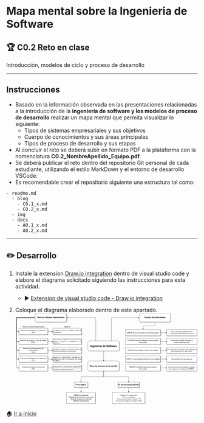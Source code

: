 # Mapa mental sobre la Ingenieria de Software

## :trophy: C0.2 Reto en clase

Introducción, modelos de ciclo y proceso de desarrollo

___

## Instrucciones

- Basado en la información observada en las presentaciones relacionadas a la introducción de la **ingeniería de software y los modelos de proceso de desarrollo** realizar un mapa mental que permita visualizar lo siguiente:
  - Tipos de sistemas empresariales y sus objetivos
  - Cuerpo de conocimientos y sus áreas principales
  - Tipos de proceso de desarrollo y sus etapas
- Al concluir el reto se deberá subir en formato PDF a la plataforma con la nomenclatura **C0.2_NombreApellido_Equipo.pdf**.
- Se deberá publicar el reto dentro del repositorio Git personal de cada estudiante, utilizando el estilo MarkDown y el entorno de desarrollo VSCode.
- Es recomendable crear el repositorio siguiente una estructura tal como:
  
```
- readme.md
  - blog
    - C0.1_x.md
    - C0.2_x.md
  - img
  - docs
    - A0.1_x.md
    - A0.2_x.md
```
___

## :pencil2:  Desarrollo

1. Instale la extension [Draw.io integration](https://marketplace.visualstudio.com/items?itemName=hediet.vscode-drawio) dentro de visual studio code y elabore el diagrama solicitado siguiendo las instrucciones para esta actividad.
   - :arrow_forward: [Extension de visual studio code - Draw.io integration](https://www.youtube.com/watch?v=Y47ZlxoDWNI)
   
2. Coloque el diagrama elaborado dentro de este apartado.
<svg xmlns="http://www.w3.org/2000/svg" xmlns:xlink="http://www.w3.org/1999/xlink" version="1.1" width="1454" height="727" viewBox="-0.5 -0.5 1454 727"><defs><filter id="dropShadow"><feGaussianBlur in="SourceAlpha" stdDeviation="1.7" result="blur"/><feOffset in="blur" dx="3" dy="3" result="offsetBlur"/><feFlood flood-color="#3D4574" flood-opacity="0.4" result="offsetColor"/><feComposite in="offsetColor" in2="offsetBlur" operator="in" result="offsetBlur"/><feBlend in="SourceGraphic" in2="offsetBlur"/></filter></defs><g filter="url(#dropShadow)"><path d="M 639.5 220 L 639.5 35 L 413.37 35" fill="none" stroke="#000000" stroke-miterlimit="10" pointer-events="stroke"/><path d="M 408.12 35 L 415.12 31.5 L 413.37 35 L 415.12 38.5 Z" fill="#000000" stroke="#000000" stroke-miterlimit="10" pointer-events="all"/><path d="M 764.5 220 L 764.5 35 L 980.63 35" fill="none" stroke="#000000" stroke-miterlimit="10" pointer-events="stroke"/><path d="M 985.88 35 L 978.88 38.5 L 980.63 35 L 978.88 31.5 Z" fill="#000000" stroke="#000000" stroke-miterlimit="10" pointer-events="all"/><path d="M 702 300 L 702 373.63" fill="none" stroke="#000000" stroke-miterlimit="10" pointer-events="stroke"/><path d="M 702 378.88 L 698.5 371.88 L 702 373.63 L 705.5 371.88 Z" fill="#000000" stroke="#000000" stroke-miterlimit="10" pointer-events="all"/><rect x="577" y="220" width="250" height="80" rx="12" ry="12" fill="#ffffff" stroke="#000000" pointer-events="all"/><g transform="translate(-0.5 -0.5)"><switch><foreignObject style="overflow: visible; text-align: left;" pointer-events="none" width="100%" height="100%" requiredFeatures="http://www.w3.org/TR/SVG11/feature#Extensibility"><div xmlns="http://www.w3.org/1999/xhtml" style="display: flex; align-items: unsafe center; justify-content: unsafe center; width: 248px; height: 1px; padding-top: 260px; margin-left: 578px;"><div style="box-sizing: border-box; font-size: 0; text-align: center; "><div style="display: inline-block; font-size: 12px; font-family: Helvetica; color: #000000; line-height: 1.2; pointer-events: all; white-space: normal; word-wrap: normal; "><b><font style="font-size: 20px">Ingenieria de Software</font></b></div></div></div></foreignObject><text x="702" y="264" fill="#000000" font-family="Helvetica" font-size="12px" text-anchor="middle">Ingenieria de Software</text></switch></g><path d="M 702 460 L 702 505 L 522 505 L 522 543.63" fill="none" stroke="#000000" stroke-miterlimit="10" pointer-events="stroke"/><path d="M 522 548.88 L 518.5 541.88 L 522 543.63 L 525.5 541.88 Z" fill="#000000" stroke="#000000" stroke-miterlimit="10" pointer-events="all"/><path d="M 702 460 L 702 505 L 902 505 L 902 543.63" fill="none" stroke="#000000" stroke-miterlimit="10" pointer-events="stroke"/><path d="M 902 548.88 L 898.5 541.88 L 902 543.63 L 905.5 541.88 Z" fill="#000000" stroke="#000000" stroke-miterlimit="10" pointer-events="all"/><rect x="577" y="380" width="250" height="80" rx="12" ry="12" fill="#ffffff" stroke="#000000" pointer-events="all"/><g transform="translate(-0.5 -0.5)"><switch><foreignObject style="overflow: visible; text-align: left;" pointer-events="none" width="100%" height="100%" requiredFeatures="http://www.w3.org/TR/SVG11/feature#Extensibility"><div xmlns="http://www.w3.org/1999/xhtml" style="display: flex; align-items: unsafe center; justify-content: unsafe center; width: 248px; height: 1px; padding-top: 420px; margin-left: 578px;"><div style="box-sizing: border-box; font-size: 0; text-align: center; "><div style="display: inline-block; font-size: 12px; font-family: Helvetica; color: #000000; line-height: 1.2; pointer-events: all; white-space: normal; word-wrap: normal; "><span style="font-size: 15px"><b>Tipos de proceso de desarrollo</b></span></div></div></div></foreignObject><text x="702" y="424" fill="#000000" font-family="Helvetica" font-size="12px" text-anchor="middle">Tipos de proceso de desarrollo</text></switch></g><path d="M 157 35 L 7 35 L 7 145 L 20.63 145" fill="none" stroke="#000000" stroke-miterlimit="10" pointer-events="stroke"/><path d="M 25.88 145 L 18.88 148.5 L 20.63 145 L 18.88 141.5 Z" fill="#000000" stroke="#000000" stroke-miterlimit="10" pointer-events="all"/><path d="M 157 35 L 7 35 L 7 225 L 20.63 225" fill="none" stroke="#000000" stroke-miterlimit="10" pointer-events="stroke"/><path d="M 25.88 225 L 18.88 228.5 L 20.63 225 L 18.88 221.5 Z" fill="#000000" stroke="#000000" stroke-miterlimit="10" pointer-events="all"/><path d="M 157 35 L 7 35 L 7 295 L 20.63 295" fill="none" stroke="#000000" stroke-miterlimit="10" pointer-events="stroke"/><path d="M 25.88 295 L 18.88 298.5 L 20.63 295 L 18.88 291.5 Z" fill="#000000" stroke="#000000" stroke-miterlimit="10" pointer-events="all"/><path d="M 157 35 L 7 35 L 7 365 L 20.63 365" fill="none" stroke="#000000" stroke-miterlimit="10" pointer-events="stroke"/><path d="M 25.88 365 L 18.88 368.5 L 20.63 365 L 18.88 361.5 Z" fill="#000000" stroke="#000000" stroke-miterlimit="10" pointer-events="all"/><path d="M 157 35 L 7 35 L 7 435 L 20.63 435" fill="none" stroke="#000000" stroke-miterlimit="10" pointer-events="stroke"/><path d="M 25.88 435 L 18.88 438.5 L 20.63 435 L 18.88 431.5 Z" fill="#000000" stroke="#000000" stroke-miterlimit="10" pointer-events="all"/><rect x="157" y="0" width="250" height="70" rx="10.5" ry="10.5" fill="#ffffff" stroke="#000000" pointer-events="all"/><g transform="translate(-0.5 -0.5)"><switch><foreignObject style="overflow: visible; text-align: left;" pointer-events="none" width="100%" height="100%" requiredFeatures="http://www.w3.org/TR/SVG11/feature#Extensibility"><div xmlns="http://www.w3.org/1999/xhtml" style="display: flex; align-items: unsafe center; justify-content: unsafe center; width: 248px; height: 1px; padding-top: 35px; margin-left: 158px;"><div style="box-sizing: border-box; font-size: 0; text-align: center; "><div style="display: inline-block; font-size: 12px; font-family: Helvetica; color: #000000; line-height: 1.2; pointer-events: all; white-space: normal; word-wrap: normal; "><b><font style="font-size: 14px">Tipos de sistemas empresariales</font></b></div></div></div></foreignObject><text x="282" y="39" fill="#000000" font-family="Helvetica" font-size="12px" text-anchor="middle">Tipos de sistemas empresariales</text></switch></g><path d="M 257 145 L 290.63 145" fill="none" stroke="#000000" stroke-miterlimit="10" pointer-events="stroke"/><path d="M 295.88 145 L 288.88 148.5 L 290.63 145 L 288.88 141.5 Z" fill="#000000" stroke="#000000" stroke-miterlimit="10" pointer-events="all"/><rect x="27" y="120" width="230" height="50" fill="#ffffff" stroke="#000000" pointer-events="all"/><g transform="translate(-0.5 -0.5)"><switch><foreignObject style="overflow: visible; text-align: left;" pointer-events="none" width="100%" height="100%" requiredFeatures="http://www.w3.org/TR/SVG11/feature#Extensibility"><div xmlns="http://www.w3.org/1999/xhtml" style="display: flex; align-items: unsafe center; justify-content: unsafe center; width: 228px; height: 1px; padding-top: 145px; margin-left: 28px;"><div style="box-sizing: border-box; font-size: 0; text-align: center; "><div style="display: inline-block; font-size: 12px; font-family: Helvetica; color: #000000; line-height: 1.2; pointer-events: all; white-space: normal; word-wrap: normal; "><div>Sistemas de distribución y suministros</div><div>SCM</div></div></div></div></foreignObject><text x="142" y="149" fill="#000000" font-family="Helvetica" font-size="12px" text-anchor="middle">Sistemas de distribución y suministros...</text></switch></g><rect x="297" y="120" width="230" height="50" fill="#ffffff" stroke="#000000" pointer-events="all"/><g transform="translate(-0.5 -0.5)"><switch><foreignObject style="overflow: visible; text-align: left;" pointer-events="none" width="100%" height="100%" requiredFeatures="http://www.w3.org/TR/SVG11/feature#Extensibility"><div xmlns="http://www.w3.org/1999/xhtml" style="display: flex; align-items: unsafe center; justify-content: unsafe center; width: 228px; height: 1px; padding-top: 145px; margin-left: 298px;"><div style="box-sizing: border-box; font-size: 0; text-align: center; "><div style="display: inline-block; font-size: 12px; font-family: Helvetica; color: #000000; line-height: 1.2; pointer-events: all; white-space: normal; word-wrap: normal; "><div style="text-align: justify"><span><font style="font-size: 11px">Su objetivo es llevar la cantidad correcta de sus productos</font></span></div></div></div></div></foreignObject><text x="412" y="149" fill="#000000" font-family="Helvetica" font-size="12px" text-anchor="middle">Su objetivo es llevar la cantidad corr...</text></switch></g><path d="M 257 225 L 290.63 225" fill="none" stroke="#000000" stroke-miterlimit="10" pointer-events="stroke"/><path d="M 295.88 225 L 288.88 228.5 L 290.63 225 L 288.88 221.5 Z" fill="#000000" stroke="#000000" stroke-miterlimit="10" pointer-events="all"/><rect x="27" y="200" width="230" height="50" fill="#ffffff" stroke="#000000" pointer-events="all"/><g transform="translate(-0.5 -0.5)"><switch><foreignObject style="overflow: visible; text-align: left;" pointer-events="none" width="100%" height="100%" requiredFeatures="http://www.w3.org/TR/SVG11/feature#Extensibility"><div xmlns="http://www.w3.org/1999/xhtml" style="display: flex; align-items: unsafe center; justify-content: unsafe center; width: 228px; height: 1px; padding-top: 225px; margin-left: 28px;"><div style="box-sizing: border-box; font-size: 0; text-align: center; "><div style="display: inline-block; font-size: 12px; font-family: Helvetica; color: #000000; line-height: 1.2; pointer-events: all; white-space: normal; word-wrap: normal; "><div>Sistemas de proceso o flujos de trabajo</div><div>BPMS</div></div></div></div></foreignObject><text x="142" y="229" fill="#000000" font-family="Helvetica" font-size="12px" text-anchor="middle">Sistemas de proceso o flujos de trabaj...</text></switch></g><rect x="297" y="200" width="230" height="50" fill="#ffffff" stroke="#000000" pointer-events="all"/><g transform="translate(-0.5 -0.5)"><switch><foreignObject style="overflow: visible; text-align: left;" pointer-events="none" width="100%" height="100%" requiredFeatures="http://www.w3.org/TR/SVG11/feature#Extensibility"><div xmlns="http://www.w3.org/1999/xhtml" style="display: flex; align-items: unsafe center; justify-content: unsafe center; width: 228px; height: 1px; padding-top: 225px; margin-left: 298px;"><div style="box-sizing: border-box; font-size: 0; text-align: center; "><div style="display: inline-block; font-size: 12px; font-family: Helvetica; color: #000000; line-height: 1.2; pointer-events: all; white-space: normal; word-wrap: normal; "><div style="text-align: justify ; font-size: 11px">Estos permiten administrar los procesos para capturar y aplicar el <span>conocimiento y la experiencia</span></div></div></div></div></foreignObject><text x="412" y="229" fill="#000000" font-family="Helvetica" font-size="12px" text-anchor="middle">Estos permiten administrar los proceso...</text></switch></g><path d="M 257 295 L 290.63 295" fill="none" stroke="#000000" stroke-miterlimit="10" pointer-events="stroke"/><path d="M 295.88 295 L 288.88 298.5 L 290.63 295 L 288.88 291.5 Z" fill="#000000" stroke="#000000" stroke-miterlimit="10" pointer-events="all"/><rect x="27" y="270" width="230" height="50" fill="#ffffff" stroke="#000000" pointer-events="all"/><g transform="translate(-0.5 -0.5)"><switch><foreignObject style="overflow: visible; text-align: left;" pointer-events="none" width="100%" height="100%" requiredFeatures="http://www.w3.org/TR/SVG11/feature#Extensibility"><div xmlns="http://www.w3.org/1999/xhtml" style="display: flex; align-items: unsafe center; justify-content: unsafe center; width: 228px; height: 1px; padding-top: 295px; margin-left: 28px;"><div style="box-sizing: border-box; font-size: 0; text-align: center; "><div style="display: inline-block; font-size: 12px; font-family: Helvetica; color: #000000; line-height: 1.2; pointer-events: all; white-space: normal; word-wrap: normal; "><div>Sistemas de Administración del Conocimiento</div><div>KMS</div></div></div></div></foreignObject><text x="142" y="299" fill="#000000" font-family="Helvetica" font-size="12px" text-anchor="middle">Sistemas de Administración del Conocim...</text></switch></g><rect x="297" y="270" width="230" height="50" fill="#ffffff" stroke="#000000" pointer-events="all"/><g transform="translate(-0.5 -0.5)"><switch><foreignObject style="overflow: visible; text-align: left;" pointer-events="none" width="100%" height="100%" requiredFeatures="http://www.w3.org/TR/SVG11/feature#Extensibility"><div xmlns="http://www.w3.org/1999/xhtml" style="display: flex; align-items: unsafe center; justify-content: unsafe center; width: 228px; height: 1px; padding-top: 295px; margin-left: 298px;"><div style="box-sizing: border-box; font-size: 0; text-align: center; "><div style="display: inline-block; font-size: 12px; font-family: Helvetica; color: #000000; line-height: 1.2; pointer-events: all; white-space: normal; word-wrap: normal; "><div style="text-align: justify ; font-size: 11px">Su objetivo es mejorar la eficiencia a través de la gestión <span>sistemática de los procesos</span></div></div></div></div></foreignObject><text x="412" y="299" fill="#000000" font-family="Helvetica" font-size="12px" text-anchor="middle">Su objetivo es mejorar la eficiencia a...</text></switch></g><path d="M 257 365 L 290.63 365" fill="none" stroke="#000000" stroke-miterlimit="10" pointer-events="stroke"/><path d="M 295.88 365 L 288.88 368.5 L 290.63 365 L 288.88 361.5 Z" fill="#000000" stroke="#000000" stroke-miterlimit="10" pointer-events="all"/><rect x="27" y="340" width="230" height="50" fill="#ffffff" stroke="#000000" pointer-events="all"/><g transform="translate(-0.5 -0.5)"><switch><foreignObject style="overflow: visible; text-align: left;" pointer-events="none" width="100%" height="100%" requiredFeatures="http://www.w3.org/TR/SVG11/feature#Extensibility"><div xmlns="http://www.w3.org/1999/xhtml" style="display: flex; align-items: unsafe center; justify-content: unsafe center; width: 228px; height: 1px; padding-top: 365px; margin-left: 28px;"><div style="box-sizing: border-box; font-size: 0; text-align: center; "><div style="display: inline-block; font-size: 12px; font-family: Helvetica; color: #000000; line-height: 1.2; pointer-events: all; white-space: normal; word-wrap: normal; "><div><div>Sistemas de Colaboración empresarial</div><div>ECS</div></div></div></div></div></foreignObject><text x="142" y="369" fill="#000000" font-family="Helvetica" font-size="12px" text-anchor="middle">Sistemas de Colaboración empresarial...</text></switch></g><rect x="297" y="340" width="230" height="50" fill="#ffffff" stroke="#000000" pointer-events="all"/><g transform="translate(-0.5 -0.5)"><switch><foreignObject style="overflow: visible; text-align: left;" pointer-events="none" width="100%" height="100%" requiredFeatures="http://www.w3.org/TR/SVG11/feature#Extensibility"><div xmlns="http://www.w3.org/1999/xhtml" style="display: flex; align-items: unsafe center; justify-content: unsafe center; width: 228px; height: 1px; padding-top: 365px; margin-left: 298px;"><div style="box-sizing: border-box; font-size: 0; text-align: center; "><div style="display: inline-block; font-size: 12px; font-family: Helvetica; color: #000000; line-height: 1.2; pointer-events: all; white-space: normal; word-wrap: normal; "><div style="text-align: justify ; font-size: 11px">Propician la comunicación, <span>coordinación y colaboración entre los miembros del grupo de </span><span>trabajo.</span></div></div></div></div></foreignObject><text x="412" y="369" fill="#000000" font-family="Helvetica" font-size="12px" text-anchor="middle">Propician la comunicación, coordinació...</text></switch></g><path d="M 257 435 L 290.63 435" fill="none" stroke="#000000" stroke-miterlimit="10" pointer-events="stroke"/><path d="M 295.88 435 L 288.88 438.5 L 290.63 435 L 288.88 431.5 Z" fill="#000000" stroke="#000000" stroke-miterlimit="10" pointer-events="all"/><rect x="27" y="410" width="230" height="50" fill="#ffffff" stroke="#000000" pointer-events="all"/><g transform="translate(-0.5 -0.5)"><switch><foreignObject style="overflow: visible; text-align: left;" pointer-events="none" width="100%" height="100%" requiredFeatures="http://www.w3.org/TR/SVG11/feature#Extensibility"><div xmlns="http://www.w3.org/1999/xhtml" style="display: flex; align-items: unsafe center; justify-content: unsafe center; width: 228px; height: 1px; padding-top: 435px; margin-left: 28px;"><div style="box-sizing: border-box; font-size: 0; text-align: center; "><div style="display: inline-block; font-size: 12px; font-family: Helvetica; color: #000000; line-height: 1.2; pointer-events: all; white-space: normal; word-wrap: normal; "><div>Sistemas de Soporte a la decisión</div><div>DSS</div></div></div></div></foreignObject><text x="142" y="439" fill="#000000" font-family="Helvetica" font-size="12px" text-anchor="middle">Sistemas de Soporte a la decisión...</text></switch></g><rect x="297" y="410" width="230" height="50" fill="#ffffff" stroke="#000000" pointer-events="all"/><g transform="translate(-0.5 -0.5)"><switch><foreignObject style="overflow: visible; text-align: left;" pointer-events="none" width="100%" height="100%" requiredFeatures="http://www.w3.org/TR/SVG11/feature#Extensibility"><div xmlns="http://www.w3.org/1999/xhtml" style="display: flex; align-items: unsafe center; justify-content: unsafe center; width: 228px; height: 1px; padding-top: 435px; margin-left: 298px;"><div style="box-sizing: border-box; font-size: 0; text-align: center; "><div style="display: inline-block; font-size: 12px; font-family: Helvetica; color: #000000; line-height: 1.2; pointer-events: all; white-space: normal; word-wrap: normal; "><div style="text-align: justify ; font-size: 11px">Es dar soporte a las decisiones explotándolas al <span>máximo, a través de informes dinámicos y con gran potencial de </span><span>navegación</span></div></div></div></div></foreignObject><text x="412" y="439" fill="#000000" font-family="Helvetica" font-size="12px" text-anchor="middle">Es dar soporte a las decisiones explot...</text></switch></g><rect x="392" y="97" width="40" height="20" fill="none" stroke="none" pointer-events="all"/><g transform="translate(-0.5 -0.5)"><switch><foreignObject style="overflow: visible; text-align: left;" pointer-events="none" width="100%" height="100%" requiredFeatures="http://www.w3.org/TR/SVG11/feature#Extensibility"><div xmlns="http://www.w3.org/1999/xhtml" style="display: flex; align-items: unsafe center; justify-content: unsafe center; width: 38px; height: 1px; padding-top: 107px; margin-left: 393px;"><div style="box-sizing: border-box; font-size: 0; text-align: center; "><div style="display: inline-block; font-size: 12px; font-family: Helvetica; color: #000000; line-height: 1.2; pointer-events: all; white-space: normal; word-wrap: normal; ">Objetivos</div></div></div></foreignObject><text x="412" y="111" fill="#000000" font-family="Helvetica" font-size="12px" text-anchor="middle">Objeti...</text></switch></g><rect x="55" y="94" width="200" height="30" fill="none" stroke="none" pointer-events="all"/><g transform="translate(-0.5 -0.5)"><switch><foreignObject style="overflow: visible; text-align: left;" pointer-events="none" width="100%" height="100%" requiredFeatures="http://www.w3.org/TR/SVG11/feature#Extensibility"><div xmlns="http://www.w3.org/1999/xhtml" style="display: flex; align-items: unsafe flex-start; justify-content: unsafe flex-start; width: 198px; height: 1px; padding-top: 101px; margin-left: 57px;"><div style="box-sizing: border-box; font-size: 0; text-align: left; "><div style="display: inline-block; font-size: 12px; font-family: Helvetica; color: #000000; line-height: 1.2; pointer-events: all; white-space: normal; word-wrap: normal; ">Tipos de sistemas empresariales</div></div></div></foreignObject><text x="57" y="113" fill="#000000" font-family="Helvetica" font-size="12px">Tipos de sistemas empresariales</text></switch></g><path d="M 1112 70 L 1112 100 L 1017 100 L 1017 123.63" fill="none" stroke="#000000" stroke-miterlimit="10" pointer-events="stroke"/><path d="M 1017 128.88 L 1013.5 121.88 L 1017 123.63 L 1020.5 121.88 Z" fill="#000000" stroke="#000000" stroke-miterlimit="10" pointer-events="all"/><rect x="987" y="0" width="250" height="70" rx="10.5" ry="10.5" fill="#ffffff" stroke="#000000" pointer-events="all"/><g transform="translate(-0.5 -0.5)"><switch><foreignObject style="overflow: visible; text-align: left;" pointer-events="none" width="100%" height="100%" requiredFeatures="http://www.w3.org/TR/SVG11/feature#Extensibility"><div xmlns="http://www.w3.org/1999/xhtml" style="display: flex; align-items: unsafe center; justify-content: unsafe center; width: 248px; height: 1px; padding-top: 35px; margin-left: 988px;"><div style="box-sizing: border-box; font-size: 0; text-align: center; "><div style="display: inline-block; font-size: 12px; font-family: Helvetica; color: #000000; line-height: 1.2; pointer-events: all; white-space: normal; word-wrap: normal; "><b><font style="font-size: 14px">Cuerpos de conocimiento</font></b></div></div></div></foreignObject><text x="1112" y="39" fill="#000000" font-family="Helvetica" font-size="12px" text-anchor="middle">Cuerpos de conocimiento</text></switch></g><path d="M 1157 155 L 1200.63 155" fill="none" stroke="#000000" stroke-miterlimit="10" pointer-events="stroke"/><path d="M 1205.88 155 L 1198.88 158.5 L 1200.63 155 L 1198.88 151.5 Z" fill="#000000" stroke="#000000" stroke-miterlimit="10" pointer-events="all"/><rect x="877" y="130" width="280" height="50" fill="#ffffff" stroke="#000000" pointer-events="all"/><g transform="translate(-0.5 -0.5)"><switch><foreignObject style="overflow: visible; text-align: left;" pointer-events="none" width="100%" height="100%" requiredFeatures="http://www.w3.org/TR/SVG11/feature#Extensibility"><div xmlns="http://www.w3.org/1999/xhtml" style="display: flex; align-items: unsafe center; justify-content: unsafe center; width: 278px; height: 1px; padding-top: 155px; margin-left: 878px;"><div style="box-sizing: border-box; font-size: 0; text-align: center; "><div style="display: inline-block; font-size: 12px; font-family: Helvetica; color: #000000; line-height: 1.2; pointer-events: all; white-space: normal; word-wrap: normal; ">BABOK (Business Analysis Body of Knowledge)</div></div></div></foreignObject><text x="1017" y="159" fill="#000000" font-family="Helvetica" font-size="12px" text-anchor="middle">BABOK (Business Analysis Body of Knowledge)</text></switch></g><rect x="1207" y="130" width="240" height="50" fill="#ffffff" stroke="#000000" pointer-events="all"/><g transform="translate(-0.5 -0.5)"><switch><foreignObject style="overflow: visible; text-align: left;" pointer-events="none" width="100%" height="100%" requiredFeatures="http://www.w3.org/TR/SVG11/feature#Extensibility"><div xmlns="http://www.w3.org/1999/xhtml" style="display: flex; align-items: unsafe center; justify-content: unsafe center; width: 238px; height: 1px; padding-top: 155px; margin-left: 1208px;"><div style="box-sizing: border-box; font-size: 0; text-align: center; "><div style="display: inline-block; font-size: 12px; font-family: Helvetica; color: #000000; line-height: 1.2; pointer-events: all; white-space: normal; word-wrap: normal; ">Guía sobre los fundamentos del conocimiento delanálisis de negocio</div></div></div></foreignObject><text x="1327" y="159" fill="#000000" font-family="Helvetica" font-size="12px" text-anchor="middle">Guía sobre los fundamentos del conocimie...</text></switch></g><path d="M 1157 225 L 1200.63 225" fill="none" stroke="#000000" stroke-miterlimit="10" pointer-events="stroke"/><path d="M 1205.88 225 L 1198.88 228.5 L 1200.63 225 L 1198.88 221.5 Z" fill="#000000" stroke="#000000" stroke-miterlimit="10" pointer-events="all"/><rect x="877" y="200" width="280" height="50" fill="#ffffff" stroke="#000000" pointer-events="all"/><g transform="translate(-0.5 -0.5)"><switch><foreignObject style="overflow: visible; text-align: left;" pointer-events="none" width="100%" height="100%" requiredFeatures="http://www.w3.org/TR/SVG11/feature#Extensibility"><div xmlns="http://www.w3.org/1999/xhtml" style="display: flex; align-items: unsafe center; justify-content: unsafe center; width: 278px; height: 1px; padding-top: 225px; margin-left: 878px;"><div style="box-sizing: border-box; font-size: 0; text-align: center; "><div style="display: inline-block; font-size: 12px; font-family: Helvetica; color: #000000; line-height: 1.2; pointer-events: all; white-space: normal; word-wrap: normal; "><div>PSPBOK (Personal Software Process Body of Knowledge)<br /></div></div></div></div></foreignObject><text x="1017" y="229" fill="#000000" font-family="Helvetica" font-size="12px" text-anchor="middle">PSPBOK (Personal Software Process Body of Know...</text></switch></g><rect x="1207" y="200" width="240" height="50" fill="#ffffff" stroke="#000000" pointer-events="all"/><g transform="translate(-0.5 -0.5)"><switch><foreignObject style="overflow: visible; text-align: left;" pointer-events="none" width="100%" height="100%" requiredFeatures="http://www.w3.org/TR/SVG11/feature#Extensibility"><div xmlns="http://www.w3.org/1999/xhtml" style="display: flex; align-items: unsafe center; justify-content: unsafe center; width: 238px; height: 1px; padding-top: 225px; margin-left: 1208px;"><div style="box-sizing: border-box; font-size: 0; text-align: center; "><div style="display: inline-block; font-size: 12px; font-family: Helvetica; color: #000000; line-height: 1.2; pointer-events: all; white-space: normal; word-wrap: normal; ">Guía para la gestión de tiempo y productividad personal</div></div></div></foreignObject><text x="1327" y="229" fill="#000000" font-family="Helvetica" font-size="12px" text-anchor="middle">Guía para la gestión de tiempo y product...</text></switch></g><path d="M 1157 295 L 1200.63 295" fill="none" stroke="#000000" stroke-miterlimit="10" pointer-events="stroke"/><path d="M 1205.88 295 L 1198.88 298.5 L 1200.63 295 L 1198.88 291.5 Z" fill="#000000" stroke="#000000" stroke-miterlimit="10" pointer-events="all"/><rect x="877" y="270" width="280" height="50" fill="#ffffff" stroke="#000000" pointer-events="all"/><g transform="translate(-0.5 -0.5)"><switch><foreignObject style="overflow: visible; text-align: left;" pointer-events="none" width="100%" height="100%" requiredFeatures="http://www.w3.org/TR/SVG11/feature#Extensibility"><div xmlns="http://www.w3.org/1999/xhtml" style="display: flex; align-items: unsafe center; justify-content: unsafe center; width: 278px; height: 1px; padding-top: 295px; margin-left: 878px;"><div style="box-sizing: border-box; font-size: 0; text-align: center; "><div style="display: inline-block; font-size: 12px; font-family: Helvetica; color: #000000; line-height: 1.2; pointer-events: all; white-space: normal; word-wrap: normal; "><div>TSPBOK (Team Software Body of Knowledge)<br /></div></div></div></div></foreignObject><text x="1017" y="299" fill="#000000" font-family="Helvetica" font-size="12px" text-anchor="middle">TSPBOK (Team Software Body of Knowledge)&#xa;</text></switch></g><rect x="1207" y="270" width="240" height="50" fill="#ffffff" stroke="#000000" pointer-events="all"/><g transform="translate(-0.5 -0.5)"><switch><foreignObject style="overflow: visible; text-align: left;" pointer-events="none" width="100%" height="100%" requiredFeatures="http://www.w3.org/TR/SVG11/feature#Extensibility"><div xmlns="http://www.w3.org/1999/xhtml" style="display: flex; align-items: unsafe center; justify-content: unsafe center; width: 238px; height: 1px; padding-top: 295px; margin-left: 1208px;"><div style="box-sizing: border-box; font-size: 0; text-align: center; "><div style="display: inline-block; font-size: 12px; font-family: Helvetica; color: #000000; line-height: 1.2; pointer-events: all; white-space: normal; word-wrap: normal; ">Guía de gestión de equipos para organizar y generarsoftware de gran escala</div></div></div></foreignObject><text x="1327" y="299" fill="#000000" font-family="Helvetica" font-size="12px" text-anchor="middle">Guía de gestión de equipos para organiza...</text></switch></g><path d="M 1157 365 L 1200.63 365" fill="none" stroke="#000000" stroke-miterlimit="10" pointer-events="stroke"/><path d="M 1205.88 365 L 1198.88 368.5 L 1200.63 365 L 1198.88 361.5 Z" fill="#000000" stroke="#000000" stroke-miterlimit="10" pointer-events="all"/><rect x="877" y="340" width="280" height="50" fill="#ffffff" stroke="#000000" pointer-events="all"/><g transform="translate(-0.5 -0.5)"><switch><foreignObject style="overflow: visible; text-align: left;" pointer-events="none" width="100%" height="100%" requiredFeatures="http://www.w3.org/TR/SVG11/feature#Extensibility"><div xmlns="http://www.w3.org/1999/xhtml" style="display: flex; align-items: unsafe center; justify-content: unsafe center; width: 278px; height: 1px; padding-top: 365px; margin-left: 878px;"><div style="box-sizing: border-box; font-size: 0; text-align: center; "><div style="display: inline-block; font-size: 12px; font-family: Helvetica; color: #000000; line-height: 1.2; pointer-events: all; white-space: normal; word-wrap: normal; ">PMBOK (Project Management Body of Knowledge)</div></div></div></foreignObject><text x="1017" y="369" fill="#000000" font-family="Helvetica" font-size="12px" text-anchor="middle">PMBOK (Project Management Body of Knowledge)</text></switch></g><rect x="1207" y="340" width="240" height="50" fill="#ffffff" stroke="#000000" pointer-events="all"/><g transform="translate(-0.5 -0.5)"><switch><foreignObject style="overflow: visible; text-align: left;" pointer-events="none" width="100%" height="100%" requiredFeatures="http://www.w3.org/TR/SVG11/feature#Extensibility"><div xmlns="http://www.w3.org/1999/xhtml" style="display: flex; align-items: unsafe center; justify-content: unsafe center; width: 238px; height: 1px; padding-top: 365px; margin-left: 1208px;"><div style="box-sizing: border-box; font-size: 0; text-align: center; "><div style="display: inline-block; font-size: 12px; font-family: Helvetica; color: #000000; line-height: 1.2; pointer-events: all; white-space: normal; word-wrap: normal; ">Guía de dirección de proyectos</div></div></div></foreignObject><text x="1327" y="369" fill="#000000" font-family="Helvetica" font-size="12px" text-anchor="middle">Guía de dirección de proyectos</text></switch></g><path d="M 1157 435 L 1200.63 435" fill="none" stroke="#000000" stroke-miterlimit="10" pointer-events="stroke"/><path d="M 1205.88 435 L 1198.88 438.5 L 1200.63 435 L 1198.88 431.5 Z" fill="#000000" stroke="#000000" stroke-miterlimit="10" pointer-events="all"/><rect x="877" y="410" width="280" height="50" fill="#ffffff" stroke="#000000" pointer-events="all"/><g transform="translate(-0.5 -0.5)"><switch><foreignObject style="overflow: visible; text-align: left;" pointer-events="none" width="100%" height="100%" requiredFeatures="http://www.w3.org/TR/SVG11/feature#Extensibility"><div xmlns="http://www.w3.org/1999/xhtml" style="display: flex; align-items: unsafe center; justify-content: unsafe center; width: 278px; height: 1px; padding-top: 435px; margin-left: 878px;"><div style="box-sizing: border-box; font-size: 0; text-align: center; "><div style="display: inline-block; font-size: 12px; font-family: Helvetica; color: #000000; line-height: 1.2; pointer-events: all; white-space: normal; word-wrap: normal; ">SWEBOK (Software Engineering Body of Knowledge)</div></div></div></foreignObject><text x="1017" y="439" fill="#000000" font-family="Helvetica" font-size="12px" text-anchor="middle">SWEBOK (Software Engineering Body of Knowledge)</text></switch></g><rect x="1207" y="410" width="240" height="50" fill="#ffffff" stroke="#000000" pointer-events="all"/><g transform="translate(-0.5 -0.5)"><switch><foreignObject style="overflow: visible; text-align: left;" pointer-events="none" width="100%" height="100%" requiredFeatures="http://www.w3.org/TR/SVG11/feature#Extensibility"><div xmlns="http://www.w3.org/1999/xhtml" style="display: flex; align-items: unsafe center; justify-content: unsafe center; width: 238px; height: 1px; padding-top: 435px; margin-left: 1208px;"><div style="box-sizing: border-box; font-size: 0; text-align: center; "><div style="display: inline-block; font-size: 12px; font-family: Helvetica; color: #000000; line-height: 1.2; pointer-events: all; white-space: normal; word-wrap: normal; ">Guía acerca del conocimiento necesario deun ingeniero de software SWEBOK</div></div></div></foreignObject><text x="1327" y="439" fill="#000000" font-family="Helvetica" font-size="12px" text-anchor="middle">Guía acerca del conocimiento necesario d...</text></switch></g><path d="M 522 590 L 522 623.63" fill="none" stroke="#000000" stroke-miterlimit="10" pointer-events="stroke"/><path d="M 522 628.88 L 518.5 621.88 L 522 623.63 L 525.5 621.88 Z" fill="#000000" stroke="#000000" stroke-miterlimit="10" pointer-events="all"/><rect x="467" y="550" width="110" height="40" fill="#ffffff" stroke="#000000" pointer-events="all"/><g transform="translate(-0.5 -0.5)"><switch><foreignObject style="overflow: visible; text-align: left;" pointer-events="none" width="100%" height="100%" requiredFeatures="http://www.w3.org/TR/SVG11/feature#Extensibility"><div xmlns="http://www.w3.org/1999/xhtml" style="display: flex; align-items: unsafe center; justify-content: unsafe center; width: 108px; height: 1px; padding-top: 570px; margin-left: 468px;"><div style="box-sizing: border-box; font-size: 0; text-align: center; "><div style="display: inline-block; font-size: 12px; font-family: Helvetica; color: #000000; line-height: 1.2; pointer-events: all; white-space: normal; word-wrap: normal; "><font size="1"><b style="font-size: 14px">Prescriptivo</b></font></div></div></div></foreignObject><text x="522" y="574" fill="#000000" font-family="Helvetica" font-size="12px" text-anchor="middle">Prescriptivo</text></switch></g><rect x="407" y="630" width="230" height="90" fill="#ffffff" stroke="#000000" pointer-events="all"/><g transform="translate(-0.5 -0.5)"><switch><foreignObject style="overflow: visible; text-align: left;" pointer-events="none" width="100%" height="100%" requiredFeatures="http://www.w3.org/TR/SVG11/feature#Extensibility"><div xmlns="http://www.w3.org/1999/xhtml" style="display: flex; align-items: unsafe center; justify-content: unsafe center; width: 228px; height: 1px; padding-top: 675px; margin-left: 408px;"><div style="box-sizing: border-box; font-size: 0; text-align: center; "><div style="display: inline-block; font-size: 12px; font-family: Helvetica; color: #000000; line-height: 1.2; pointer-events: all; white-space: normal; word-wrap: normal; "><b>• </b><b>Modelo en Cascada<br /></b><div><b>• Modelo de desarrollo incremental</b></div><div><b>• Modelo de proceso evolutivo</b></div><div><b>• Modelo concurrentes</b></div></div></div></div></foreignObject><text x="522" y="679" fill="#000000" font-family="Helvetica" font-size="12px" text-anchor="middle">• Modelo en Cascada...</text></switch></g><path d="M 902 590 L 902 623.63" fill="none" stroke="#000000" stroke-miterlimit="10" pointer-events="stroke"/><path d="M 902 628.88 L 898.5 621.88 L 902 623.63 L 905.5 621.88 Z" fill="#000000" stroke="#000000" stroke-miterlimit="10" pointer-events="all"/><rect x="817" y="550" width="170" height="40" fill="#ffffff" stroke="#000000" pointer-events="all"/><g transform="translate(-0.5 -0.5)"><switch><foreignObject style="overflow: visible; text-align: left;" pointer-events="none" width="100%" height="100%" requiredFeatures="http://www.w3.org/TR/SVG11/feature#Extensibility"><div xmlns="http://www.w3.org/1999/xhtml" style="display: flex; align-items: unsafe center; justify-content: unsafe center; width: 168px; height: 1px; padding-top: 570px; margin-left: 818px;"><div style="box-sizing: border-box; font-size: 0; text-align: center; "><div style="display: inline-block; font-size: 12px; font-family: Helvetica; color: #000000; line-height: 1.2; pointer-events: all; white-space: normal; word-wrap: normal; "><font style="font-size: 14px"><b>De procesoespecializado</b></font></div></div></div></foreignObject><text x="902" y="574" fill="#000000" font-family="Helvetica" font-size="12px" text-anchor="middle">De procesoespecializado</text></switch></g><rect x="772" y="630" width="260" height="90" fill="#ffffff" stroke="#000000" pointer-events="all"/><g transform="translate(-0.5 -0.5)"><switch><foreignObject style="overflow: visible; text-align: left;" pointer-events="none" width="100%" height="100%" requiredFeatures="http://www.w3.org/TR/SVG11/feature#Extensibility"><div xmlns="http://www.w3.org/1999/xhtml" style="display: flex; align-items: unsafe center; justify-content: unsafe center; width: 258px; height: 1px; padding-top: 675px; margin-left: 773px;"><div style="box-sizing: border-box; font-size: 0; text-align: center; "><div style="display: inline-block; font-size: 12px; font-family: Helvetica; color: #000000; line-height: 1.2; pointer-events: all; white-space: normal; word-wrap: normal; ">• <span>Basado en componentes</span><br /><div>• Proceso unificado</div><div>• Proceso personal del software PPS</div><div>• Proceso del equipo de software (PES)</div></div></div></div></foreignObject><text x="902" y="679" fill="#000000" font-family="Helvetica" font-size="12px" text-anchor="middle">• Basado en componentes...</text></switch></g></g><switch><g requiredFeatures="http://www.w3.org/TR/SVG11/feature#Extensibility"/><a transform="translate(0,-5)" xlink:href="https://desk.draw.io/support/solutions/articles/16000042487" target="_blank"><text text-anchor="middle" font-size="10px" x="50%" y="100%">Viewer does not support full SVG 1.1</text></a></switch></svg>


:house: [Ir a inicio](../docs/D0.1_Introduccion_IngenieriaSoftware.md)
